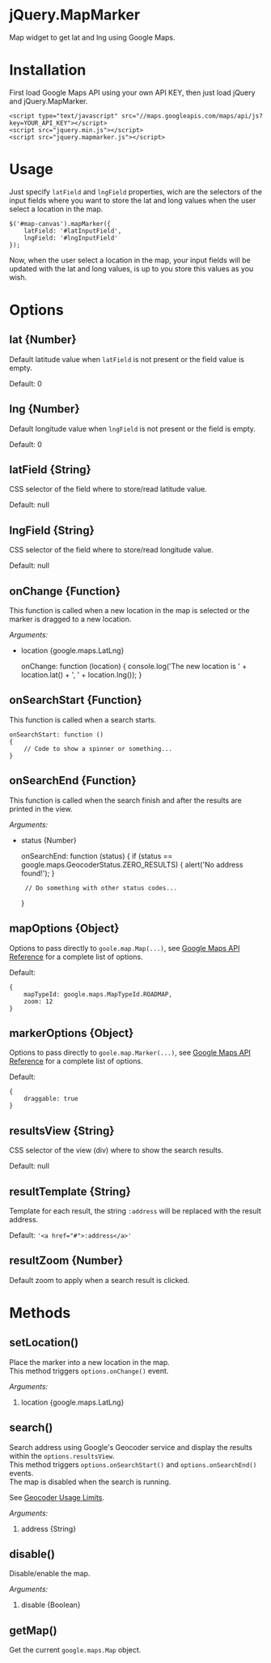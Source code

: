 jQuery.MapMarker
================

Map widget to get lat and lng using Google Maps.

Installation
============
First load Google Maps API using your own API KEY, then just load jQuery and
jQuery.MapMarker.

    <script type="text/javascript" src="//maps.googleapis.com/maps/api/js?key=YOUR_API_KEY"></script>
    <script src="jquery.min.js"></script>
    <script src="jquery.mapmarker.js"></script>

Usage
=====
Just specify `latField` and `lngField` properties, wich are the selectors of the input fields
where you want to store the lat and long values when the user select a location in the map.

    $('#map-canvas').mapMarker({
        latField: '#latInputField',
        lngField: '#lngInputField'
    });

Now, when the user select a location in the map, your input fields will be updated with the
lat and long values, is up to you store this values as you wish.

Options
=======

lat {Number}
------------
Default latitude value when `latField` is not present or the field value is empty.

Default: 0

lng {Number}
------------
Default longitude value when `lngField` is not present or the field is empty.

Default: 0

latField {String}
-----------------
CSS selector of the field where to store/read latitude value.

Default: null

lngField {String}
-----------------
CSS selector of the field where to store/read longitude value.

Default: null

onChange {Function}
-------------------
This function is called when a new location in the map is selected or the marker is dragged to a new location.

*Arguments:*

 * location {google.maps.LatLng}


    onChange: function (location)
    {
        console.log('The new location is ' + location.lat() + ', ' + location.lng());
    }

onSearchStart {Function}
------------------------
This function is called when a search starts.

    onSearchStart: function ()
    {
        // Code to show a spinner or something...
    }

onSearchEnd {Function}
-------------------
This function is called when the search finish and after the results are printed in the view.

*Arguments:*

 * status {Number}


    onSearchEnd: function (status)
    {
        if (status == google.maps.GeocoderStatus.ZERO_RESULTS)
        {
            alert('No address found!');
        }
        
        // Do something with other status codes...
    }

mapOptions {Object}
-----------------
Options to pass directly to `goole.map.Map(...)`, see [Google Maps API Reference](https://developers.google.com/maps/documentation/javascript/reference?hl=es#MapOptions) for a complete list of options.

Default:

    {
        mapTypeId: google.maps.MapTypeId.ROADMAP,
        zoom: 12
    }

markerOptions {Object}
-----------------
Options to pass directly to `goole.map.Marker(...)`, see [Google Maps API Reference](https://developers.google.com/maps/documentation/javascript/reference?hl=es#MarkerOptions) for a complete list of options.

Default:

    {
        draggable: true
    }

resultsView {String}
--------------------
CSS selector of the view (div) where to show the search results.

Default: null

resultTemplate {String}
--------------------
Template for each result, the string `:address` will be replaced with the result address.

Default: `'<a href="#">:address</a>'`

resultZoom {Number}
-----------------
Default zoom to apply when a search result is clicked.

Methods
=======

setLocation()
-------------
Place the marker into a new location in the map.  
This method triggers `options.onChange()` event.

*Arguments:*

1. location {google.maps.LatLng}

search()
-------------
Search address using Google's Geocoder service and display the results within the `options.resultsView`.  
This method triggers `options.onSearchStart()` and `options.onSearchEnd()` events.  
The map is disabled when the search is running.

See [Geocoder Usage Limits](https://developers.google.com/maps/documentation/geocoding/?hl=en#Limits).

*Arguments:*

1. address {String}

disable()
--------
Disable/enable the map.

*Arguments:*

1. disable {Boolean}

getMap()
--------
Get the current `google.maps.Map` object.
